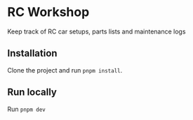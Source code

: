 # RC Workshop

Keep track of RC car setups, parts lists and maintenance logs

## Installation

Clone the project and run `pnpm install`.

## Run locally

Run `pnpm dev`
